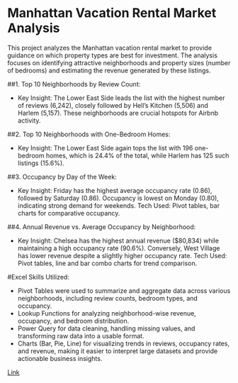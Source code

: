 # Manhattan Vacation Rental Market Analysis

This project analyzes the Manhattan vacation rental market to provide guidance on which property types are best for investment. The analysis focuses on identifying attractive neighborhoods and property sizes (number of bedrooms) and estimating the revenue generated by these listings.

##1. Top 10 Neighborhoods by Review Count:

* Key Insight: The Lower East Side leads the list with the highest number of reviews (6,242), closely followed by Hell’s Kitchen (5,506) and Harlem (5,157). These neighborhoods are crucial hotspots for Airbnb activity.

##2. Top 10 Neighborhoods with One-Bedroom Homes:

* Key Insight: The Lower East Side again tops the list with 196 one-bedroom homes, which is 24.4% of the total, while Harlem has 125 such listings (15.6%).

##3. Occupancy by Day of the Week:

* Key Insight: Friday has the highest average occupancy rate (0.86), followed by Saturday (0.86). Occupancy is lowest on Monday (0.80), indicating strong demand for weekends.
Tech Used: Pivot tables, bar charts for comparative occupancy.

##4. Annual Revenue vs. Average Occupancy by Neighborhood:

* Key Insight: Chelsea has the highest annual revenue ($80,834) while maintaining a high occupancy rate (90.6%). Conversely, West Village has lower revenue despite a slightly higher occupancy rate.
Tech Used: Pivot tables, line and bar combo charts for trend comparison.

#Excel Skills Utilized:

* Pivot Tables were used to summarize and aggregate data across various neighborhoods, including review counts, bedroom types, and occupancy.
* Lookup Functions for analyzing neighborhood-wise revenue, occupancy, and bedroom distribution.
* Power Query for data cleaning, handling missing values, and transforming raw data into a usable format.
* Charts (Bar, Pie, Line) for visualizing trends in reviews, occupancy rates, and revenue, making it easier to interpret large datasets and provide actionable business insights.

[Link](https://docs.google.com/spreadsheets/d/1HCimA1wlpcQ7cJ68pGE19umsjIXIIB5Q0v39wjqaqw8/edit?usp=sharing)

